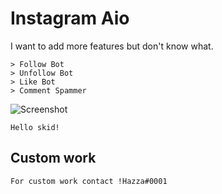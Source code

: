 # Instagram Aio


I want to add more features but don't know what.

```
> Follow Bot
> Unfollow Bot
> Like Bot
> Comment Spammer
```

![Screenshot](ig_aio.png)


```
Hello skid!
```

## Custom work
```
For custom work contact !Hazza#0001
```
